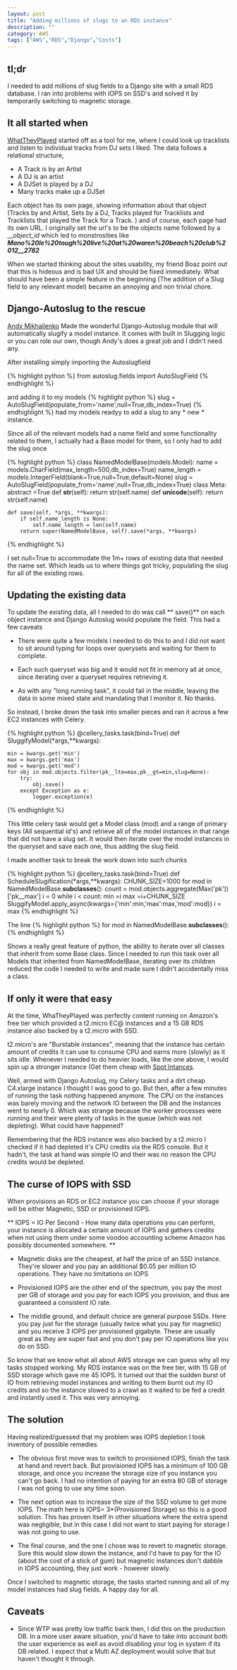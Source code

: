 ```yaml
---
layout: post
title: "Adding millions of slugs to an RDS instance"
description: ""
category: AWS
tags: ["AWS","RDS","Django","Costs"]
---
```

tl;dr
-----
I needed to add millions of slug fields to a Django site with a small RDS database. I ran into problems with IOPS on SSD's and solved it by temporarily switching to magnetic storage. 


It all started when
-------------------
[WhatTheyPlayed](http://www.whattheyplayed.com) started off as a tool for me, where I could look up tracklists and listen to individual tracks from DJ sets I liked. The data follows a relational structure, 

*    A Track is by an Artist
*    A DJ is an artist
*    A DJSet is played by a DJ
*    Many tracks make up a DJSet

Each object has its own page, showing information about that object (Tracks by and Artist, Sets by a DJ, Tracks played for Tracklists and Tracklists that played the Track for a Track. ) and of course, each page had its own URL. I originally set the url's to be the objects name followed by a __*object_id* which led to monstrosities like ***Mano%20le%20tough%20live%20at%20waren%20beach%20club%2012__2782***

When we started thinking about the sites usability, my friend Boaz point out that this is hideous and is bad UX and should be fixed immediately. What should have been a simple feature in the beginning (The addition of a Slug field to any relevant model) became an annoying and non trivial chore.

Django-Autoslug to the rescue
-----------------------------

[Andy Mikhailenko](http://neithere.net/) Made the wonderful Django-Autoslug module that will automatically slugify a model instance. It comes with built in Slugging logic or you can role our own, though Andy's does a great job and I didn't need any. 

After installing simply importing the Autoslugfield

{% highlight python %}
from autoslug.fields import AutoSlugField
{% endhighlight %}

and adding it to my models 
{% highlight python %}
    slug = AutoSlugField(populate_from='name',null=True,db_index=True)
{% endhighlight %}
had my models readyy to add a slug to any * new * instance. 

Since all of the relevant models had a name field and some functionality related to them, I actually had a Base model for them, so I only had to add the slug once

{% highlight python %}
class NamedModelBase(models.Model):
	name = models.CharField(max_length=500,db_index=True)
	name_length = models.IntegerField(blank=True,null=True,default=None)
        slug = AutoSlugField(populate_from='name',null=True,db_index=True)
    class Meta:
        abstract =True
    def __str__(self):
        return str(self.name)
    def __unicode__(self):
        return str(self.name)
    

    def save(self, *args, **kwargs):
        if self.name_length is None:
            self.name_length = len(self.name)
        return super(NamedModelBase, self).save(*args, **kwargs)
{% endhighlight %}    

I set null=True to accommodate the 1m+ rows of existing data that needed the name set. Which leads us to where things got tricky, populating the slug for all of the existing rows.

Updating the existing data 
--------------------------
To update the existing data, all I needed to do was call  ** save()** on each object instance and Django Autoslug would populate the field. This had a few caveats

*  There were quite a few models I needed to do this to and I did not want to sit around typing for loops over querysets and waiting for them to complete.

*  Each such queryset was big and it would not fit in memory all at once, since iterating over a queryset requires retrieving it.

*  As with any "long running task", it could fail in the middle, leaving the data in some mixed state and mandating that I monitor it. No thanks. 

So instead, I broke down the task into smaller pieces and ran it across a few EC2 instances with Celery. 

{% highlight python %}
@cellery_tasks.task(bind=True)
def SluggifyModel(*args,**kwargs):

    min = kwargs.get('min')
    max = kwargs.get('max')
    mod = kwargs.get('mod')
    for obj in mod.objects.filter(pk__lte=max,pk__gt=min,slug=None):
        try:
            obj.save()
        except Exception as e:
            logger.exception(e)
{% endhighlight %}

This little celery task would get a Model class (mod) and a range of primary keys (All sequential id's) and retrieve all of the model instances in that range that did not have a slug set. It would then iterate over the model instances in the queryset and save each one, thus adding the slug field. 

I made another task to break the work down into such chunks

{% highlight python %}
@cellery_tasks.task(bind=True)
def ScheduleSlugification(*args,**kwargs):
    CHUNK_SIZE=1000
    for mod in NamedModelBase.__subclasses__():
        count = mod.objects.aggregate(Max('pk'))['pk__max']
        i = 0
        while i < count:
            min =i
            max =i+CHUNK_SIZE
            SluggifyModel.apply_async(kwargs={'min':min,'max':max,'mod':mod})
            i = max
{% endhighlight %}

The line 
{% highlight python %}
for mod in NamedModelBase.__subclasses__(): 
{% endhighlight %}

Shows a really great feature of python, the ability to iterate over all classes that inherit from some Base class. Since I needed to run this task over all Models that inherited from NamedModelBase, iterating over its children reduced the code I needed to write and made sure I didn't accidentally miss a class. 

If only it were that easy
-------------------------
At the time, WhaTheyPlayed was perfectly content running on Amazon's free tier which provided a t2.micro EC@ instances and a 15 GB RDS instance also backed by a t2.micro with SSD.

t2.micro's are "Burstable instances", meaning that the instance has  certain amount of credits it can use to consume CPU and earns more (slowly) as it sits idle. Whenever I needed to do heavier loads, like the one above, I would spin up a stronger instance (Get them cheap with [Spot Intances](http://aws.amazon.com/ec2/purchasing-options/spot-instances/). 

Well, armed with Django Autoslug, my Celery tasks and a dirt cheap C4.xlarge instance I thought I was good to go. But then, after a few minutes of running the task nothing happened anymore. The CPU on the instances was barely moving and the network IO between the DB and the instances went to nearly 0. Which was strange because the worker processes were running and their were plenty of tasks in the queue (which was not depleting). What could have happened?

Remembering that the RDS instance was also backed by a t2.micro I checked if it had depleted it's CPU credits via the RDS console. But it hadn't, the task at hand was simple IO and their was no reason the CPU credits would be depleted.

The curse of IOPS with SSD
--------------------------
When provisions an RDS or EC2 instance you can choose if your storage will be either Magnetic, SSD or provisioned IOPS.

** IOPS = IO Per Second - How many data operations you can perform, your instance is allocated a certain amount of IOPS and gathers credits when not using them under some voodoo accounting scheme Amazon has possibly documented somewhere.  **

* Magnetic disks are the cheapest, at half the price of an SSD instance. They're  slower and you pay an additional $0.05 per million IO operations. They have no limitations on IOPS

* Provisioned IOPS are the other end of the spectrum, you pay the most per GB of storage and you pay for each IOPS you provision, and thus are guaranteed a consistent IO rate.

* The middle ground, and default choice are general purpose SSDs. Here you pay just for the storage (usually twice what you pay for magnetic) and you receive 3 IOPS  per provisioned gigabyte. These are usually great as they are super fast and you don't pay per IO operations like you do on SSD.

So know that we know what all about AWS storage we can guess why all my tasks stopped working. My RDS instance was on the free tier, with 15 GB of SSD storage which gave me 45 IOPS. 
It turned out that the sudden burst of IO from retrieving model instances and writing to them burnt out my IO credits and so the instance slowed to a crawl as it waited to be fed a credit and instantly used it. This was very annoying.

The solution
------------
Having realized/guessed that my problem was IOPS depletion I took inventory of possible remedies

* The obvious first move was to switch to provisioned IOPS, finish the task at hand and revert back. But provisioned IOPS has a minimum of 100 GB storage, and once you increase the storage size of you instance you can't go back. I had no intention of paying for an extra 80 GB of storage I was not going to use any time soon.

* The next option was to increase the size of the SSD volume to get more IOPS. The math here is IOPS= 3*(Provisioned Storage) so this is a good solution. This has proven itself in other situations where the extra spend was negligible, but in this case I did not want to start paying for storage I was not going to use.

* The final course, and the one I chose was to revert to magnetic storage. Sure this would slow down the instance, and I'd have to pay for the IO (about the cost of a stick of gum) but magnetic instances don't dabble in IOPS accounting, they just work - however slowly.

Once I switched to magnetic storage, the tasks started running and all of my model instances had slug fields. A happy day for all. 

Caveats
-------

* Since WTP was pretty low traffic back then, I did this on the production DB. In a more user aware situation, you'd have to take into account both the user experience as well as avoid disabling your log in system if its DB related. I expect that a Multi AZ deployment would solve that but haven't thought it through. 



